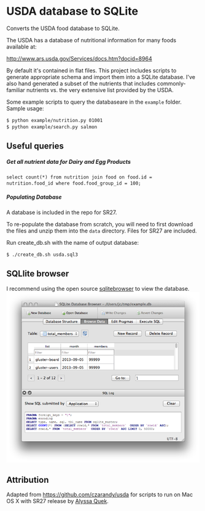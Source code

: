 # USDA database to SQLite

Converts the USDA food database to SQLite.

The USDA has a database of nutritional information for many foods available at:

  http://www.ars.usda.gov/Services/docs.htm?docid=8964

By default it's contained in flat files. This project includes scripts to generate appropriate schema and import them into a SQLite database. I've also hand generated a subset of the nutrients that includes commonly-familiar nutrients vs. the very extensive list provided by the USDA.

Some example scripts to query the databaseare in the `example` folder. Sample usage:
```sh
$ python example/nutrition.py 01001
$ python example/search.py salmon
```

## Useful queries

##### Get all nutrient data for Dairy and Egg Products
```
select count(*) from nutrition join food on food.id = nutrition.food_id where food.food_group_id = 100;
```

##### Populating Database

A database is included in the repo for SR27.

To re-populate the database from scratch, you will need to first download the files and unzip them into the `data` directory. Files for SR27 are included. 

Run create_db.sh with the name of output database:
```sh
$ ./create_db.sh usda.sql3
```

## SQLlite browser
I recommend using the open source [sqlitebrowser](http://sqlitebrowser.org/) to view the database.
![sqllitebrowser_screenshot](
https://github.com/sqlitebrowser/sqlitebrowser/raw/master/images/sqlitebrowser.png)

## Attribution
Adapted from <https://github.com/czarandy/usda> for scripts to run on Mac OS X with SR27 release by [Alyssa Quek](https://github.com/alyssaq).
